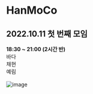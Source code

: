 # HanMoCo
## 2022.10.11 첫 번째 모임<br>
<b>18:30 ~ 21:00 (2시간 반)</b> <br>
바다<br>
채현<br>
예림<br></br>
![image](https://user-images.githubusercontent.com/80818640/195057453-7a738f80-55b8-45bd-afac-a9bad2ca4780.png)

